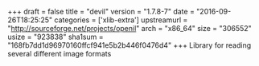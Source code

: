 +++
draft = false
title = "devil"
version = "1.7.8-7"
date = "2016-09-26T18:25:25"
categories = ['xlib-extra']
upstreamurl = "http://sourceforge.net/projects/openil"
arch = "x86_64"
size = "306552"
usize = "923838"
sha1sum = "168fb7dd1d96970160ffcf941e5b2b446f0476d4"
+++
Library for reading several different image formats